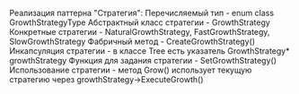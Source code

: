 Реализация паттерна "Стратегия":
  Перечисляемый тип - enum class GrowthStrategyType
  Абстрактный класс стратегии - GrowthStrategy
  Конкретные стратегии - NaturalGrowthStrategy, FastGrowthStrategy, SlowGrowthStrategy
  Фабричный метод - CreateGrowthStrategy() 
  Инкапсуляция стратегии - в классе Tree есть указатель GrowthStrategy* growthStrategy
  Функция для задания стратегии - SetGrowthStrategy()
  Использование стратегии - метод Grow() использует текущую стратегию через growthStrategy->ExecuteGrowth()
